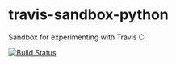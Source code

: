 # travis-sandbox-python
Sandbox for experimenting with Travis CI


[![Build Status](https://travis-ci.org/felixduvallet/travis-sandbox-python.svg?branch=master)](https://travis-ci.org/felixduvallet/travis-sandbox-python)
